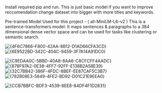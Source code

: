 Install required pip and run.
This is just basic model if you want to improve reccomendation change dataset into bigger with more titles and keywords.

Pre-trained Model Used for this project -
( all-MiniLM-L6-v2 )
This is a sentence-transformers model: It maps sentences & paragraphs to a 384 dimensional dense vector space and can be used for tasks like clustering or semantic search.



![{4F6C7866-F800-42AA-8B12-D1AD66CFA3CD}](https://github.com/user-attachments/assets/56145175-0a63-4c64-8f12-daf32de4fa0e)
![{6E9522BD-342C-404C-9459-3F7A14A91DC0}](https://github.com/user-attachments/assets/625fa105-6d7e-4af7-89f2-be4dcfb38bd2)

![{C9EDAA0C-5BBD-40A8-8AA6-C8CFCFF4AADC}](https://github.com/user-attachments/assets/93ea869f-a1cf-4dc5-8c6d-9b3525c7e8f1)
![{878F97A2-0E38-4FF7-92FF-E138B2A58E39}](https://github.com/user-attachments/assets/43d5554f-246f-478c-bd77-d3393de09ad9)
![{32C7BB42-386F-4FDC-8BEF-EE87CAF5C3B7}](https://github.com/user-attachments/assets/f7be37da-f534-44a1-9102-eb8acb38cc73)
![{782B08E3-5849-4FE2-BD92-D01C21E9EEA0}](https://github.com/user-attachments/assets/838867f1-3d3b-426b-951d-ced4647514c2)


![{CCB7BBFC-BDF3-4539-8EE8-84DF4F1D2831}](https://github.com/user-attachments/assets/4aa53a97-884e-470f-8066-d7f37e970438)
